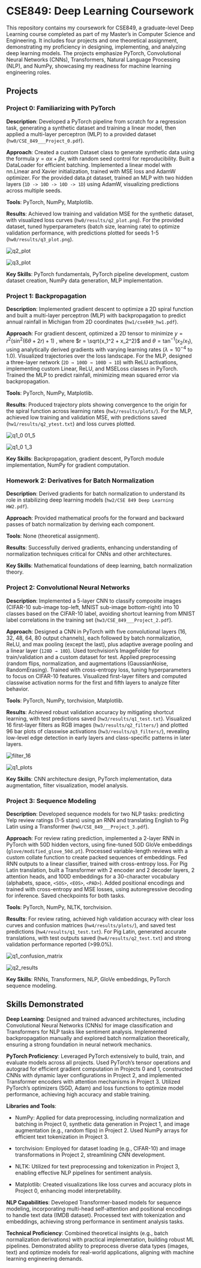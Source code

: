 # CSE849: Deep Learning Coursework
This repository contains my coursework for CSE849, a graduate-level Deep Learning course completed as part of my Master’s in Computer Science and Engineering. It includes four projects and one theoretical assignment, demonstrating my proficiency in designing, implementing, and analyzing deep learning models. The projects emphasize PyTorch, Convolutional Neural Networks (CNNs), Transformers, Natural Language Processing (NLP), and NumPy, showcasing my readiness for machine learning engineering roles.

## Projects

### Project 0: Familiarizing with PyTorch
**Description**: Developed a PyTorch pipeline from scratch for a regression task, generating a synthetic dataset and training a linear model, then applied a multi-layer perceptron (MLP) to a provided dataset (`hw0/CSE_849___Project_0.pdf`).

**Approach**: Created a custom Dataset class to generate synthetic data using the formula $y = \alpha x + \beta e$, with random seed control for reproducibility. Built a DataLoader for efficient batching. Implemented a linear model with nn.Linear and Xavier initialization, trained with MSE loss and AdamW optimizer. For the provided data.pt dataset, trained an MLP with two hidden layers (`1D -> 10D -> 10D -> 1D`) using AdamW, visualizing predictions across multiple seeds.

**Tools**: PyTorch, NumPy, Matplotlib.

**Results**: Achieved low training and validation MSE for the synthetic dataset, with visualized loss curves (`hw0/results/q2_plot.png`). For the provided dataset, tuned hyperparameters (batch size, learning rate) to optimize validation performance, with predictions plotted for seeds 1-5 (`hw0/results/q3_plot.png`).

![q2_plot](https://github.com/user-attachments/assets/07fff7b7-fde5-4ba9-9889-fc44de6e8483)

![q3_plot](https://github.com/user-attachments/assets/8042ba73-e87c-44e6-8695-ca5fafa8b22f)

**Key Skills**: PyTorch fundamentals, PyTorch pipeline development, custom dataset creation, NumPy data generation, MLP implementation.

### Project 1: Backpropagation
**Description**: Implemented gradient descent to optimize a 2D spiral function and built a multi-layer perceptron (MLP) with backpropagation to predict annual rainfall in Michigan from 2D coordinates (`hw1/cse849_hw1.pdf`).

**Approach**: For gradient descent, optimized a 2D tensor to minimize $y = r^2 (\sin^2(6\theta + 2r) + 1)$
, where $r = \sqrt{x_1^2 + x_2^2}$ and $\theta = \tan^{-1}(x_2/x_1)$, using analytically derived gradients with varying learning rates ($\lambda = 10^{-4}$ to $1.0$). Visualized trajectories over the loss landscape. For the MLP, designed a three-layer network (`2D → 100D → 100D → 1D`) with ReLU activations, implementing custom Linear, ReLU, and MSELoss classes in PyTorch. Trained the MLP to predict rainfall, minimizing mean squared error via backpropagation.

**Tools**: PyTorch, NumPy, Matplotlib.

**Results**: Produced trajectory plots showing convergence to the origin for the spiral function across learning rates (`hw1/results/plots/`). For the MLP, achieved low training and validation MSE, with predictions saved (`hw1/results/q2_ytest.txt`) and loss curves plotted.

![q1_0 01_5](https://github.com/user-attachments/assets/107ca0da-e4ee-4d76-b922-3a41a7c77f71)

![q1_0 1_3](https://github.com/user-attachments/assets/eaf3d17f-11fc-449a-92b8-68808729cb4b)


**Key Skills**: Backpropagation, gradient descent, PyTorch module implementation, NumPy for gradient computation.


### Homework 2: Derivatives for Batch Normalization
**Description**: Derived gradients for batch normalization to understand its role in stabilizing deep learning models (`hw2/CSE 849 Deep Learning HW2.pdf`).

**Approach**: Provided mathematical proofs for the forward and backward passes of batch normalization by deriving each component. 

**Tools**: None (theoretical assignment).

**Results**: Successfully derived gradients, enhancing understanding of normalization techniques critical for CNNs and other architectures.

**Key Skills**: Mathematical foundations of deep learning, batch normalization theory.

### Project 2: Convolutional Neural Networks
**Description**: Implemented a 5-layer CNN to classify composite images (CIFAR-10 sub-image top-left, MNIST sub-image bottom-right) into 10 classes based on the CIFAR-10 label, avoiding shortcut learning from MNIST label correlations in the training set (`hw3/CSE_849___Project_2.pdf`).

**Approach**: Designed a CNN in PyTorch with five convolutional layers (16, 32, 48, 64, 80 output channels), each followed by batch normalization, ReLU, and max pooling (except the last), plus adaptive average pooling and a linear layer (`128D → 10D`). Used torchvision’s ImageFolder for train/validation and a custom dataset for test. Applied preprocessing (random flips, normalization, and augmentations (GaussianNoise, RandomErasing). Trained with cross-entropy loss, tuning hyperparameters to focus on CIFAR-10 features. Visualized first-layer filters and computed classwise activation norms for the first and fifth layers to analyze filter behavior.

**Tools**: PyTorch, NumPy, torchvision, Matplotlib.

**Results**: Achieved robust validation accuracy by mitigating shortcut learning, with test predictions saved (`hw3/results/q1_test.txt`). Visualized 16 first-layer filters as RGB images (`hw3/results/q2_filters/`) and plotted 96 bar plots of classwise activations (`hw3/results/q3_filters/`), revealing low-level edge detection in early layers and class-specific patterns in later layers.

![filter_16](https://github.com/user-attachments/assets/93e550cd-b874-4f61-a2ca-81cacbbc0442)

![q1_plots](https://github.com/user-attachments/assets/3e0c7b3d-386e-4f21-8e8c-02df31978840)

**Key Skills**: CNN architecture design, PyTorch implementation, data augmentation, filter visualization, model analysis.

### Project 3: Sequence Modeling
**Description**: Developed sequence models for two NLP tasks: predicting Yelp review ratings (1-5 stars) using an RNN and translating English to Pig Latin using a Transformer (`hw4/CSE_849___Project_3.pdf`).

**Approach**: For review rating prediction, implemented a 2-layer RNN in PyTorch with 50D hidden vectors, using fine-tuned 50D GloVe embeddings (`glove/modified_glove_50d.pt`). Processed variable-length reviews with a custom collate function to create packed sequences of embeddings. Fed RNN outputs to a linear classifier, trained with cross-entropy loss. For Pig Latin translation, built a Transformer with 2 encoder and 2 decoder layers, 2 attention heads, and 100D embeddings for a 30-character vocabulary (alphabets, space, `<SOS>`, `<EOS>`, `<PAD>`). Added positional encodings and trained with cross-entropy and MSE losses, using autoregressive decoding for inference. Saved checkpoints for both tasks.

**Tools**: PyTorch, NumPy, NLTK, torchvision.

**Results**: For review rating, achieved high validation accuracy with clear loss curves and confusion matrices (`hw4/results/plots/`), and saved test predictions (`hw4/results/q1_test.txt`). For Pig Latin, generated accurate translations, with test outputs saved (`hw4/results/q2_test.txt`) and strong validation performance reported (>99.0%).

![q1_confusion_matrix](https://github.com/user-attachments/assets/ed908ddf-f07b-469a-8136-c5ef1ecf0d05)

![q2_results](https://github.com/user-attachments/assets/c53dd04b-97c2-432a-ba5b-60463d83e7fc)

**Key Skills**: RNNs, Transformers, NLP, GloVe embeddings, PyTorch sequence modeling.

## Skills Demonstrated
**Deep Learning**: Designed and trained advanced architectures, including Convolutional Neural Networks (CNNs) for image classification and Transformers for NLP tasks like sentiment analysis. Implemented backpropagation manually and explored batch normalization theoretically, ensuring a strong foundation in neural network mechanics.

**PyTorch Proficiency**: Leveraged PyTorch extensively to build, train, and evaluate models across all projects. Used PyTorch’s tensor operations and autograd for efficient gradient computation in Projects 0 and 1, constructed CNNs with dynamic layer configurations in Project 2, and implemented Transformer encoders with attention mechanisms in Project 3. Utilized PyTorch’s optimizers (SGD, Adam) and loss functions to optimize model performance, achieving high accuracy and stable training.

**Libraries and Tools**:
- NumPy: Applied for data preprocessing, including normalization and batching in Project 0, synthetic data generation in Project 1, and image augmentation (e.g., random flips) in Project 2. Used NumPy arrays for efficient text tokenization in Project 3.

- torchvision: Employed for dataset loading (e.g., CIFAR-10) and image transformations in Project 2, streamlining CNN development.

- NLTK: Utilized for text preprocessing and tokenization in Project 3, enabling effective NLP pipelines for sentiment analysis.

- Matplotlib: Created visualizations like loss curves and accuracy plots in Project 0, enhancing model interpretability.

**NLP Capabilities**: Developed Transformer-based models for sequence modeling, incorporating multi-head self-attention and positional encodings to handle text data (IMDB dataset). Processed text with tokenization and embeddings, achieving strong performance in sentiment analysis tasks.

**Technical Proficiency**: Combined theoretical insights (e.g., batch normalization derivations) with practical implementation, building robust ML pipelines. Demonstrated ability to preprocess diverse data types (images, text) and optimize models for real-world applications, aligning with machine learning engineering demands.




